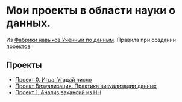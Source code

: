# Мои проекты в области науки о данных.

Из [Фабрики навыков Учённый по данным](https://skillfactory.ru/data-science).
Правила при создании [проектов](https://github.com/SerG8S/sf_data_science/blob/main/The_Zen_of_Python.md).

## Проекты 

* [Проект 0. Игра: Угадай число](https://github.com/SerG8S/sf_data_science/tree/main/project_0)
* [Проект Визуализация. Практика визуализации данных](https://github.com/SerG8S/sf_data_science/tree/main/project_visualisation)
* [Проект 1. Анализ вакансий из HH](https://github.com/SerG8S/sf_data_science/tree/main/project_1)
